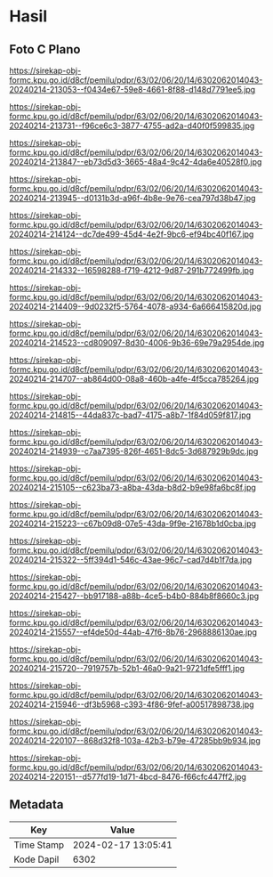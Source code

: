 # Hasil

## Foto C Plano

https://sirekap-obj-formc.kpu.go.id/d8cf/pemilu/pdpr/63/02/06/20/14/6302062014043-20240214-213053--f0434e67-59e8-4661-8f88-d148d7791ee5.jpg

https://sirekap-obj-formc.kpu.go.id/d8cf/pemilu/pdpr/63/02/06/20/14/6302062014043-20240214-213731--f96ce6c3-3877-4755-ad2a-d40f0f599835.jpg

https://sirekap-obj-formc.kpu.go.id/d8cf/pemilu/pdpr/63/02/06/20/14/6302062014043-20240214-213847--eb73d5d3-3665-48a4-9c42-4da6e40528f0.jpg

https://sirekap-obj-formc.kpu.go.id/d8cf/pemilu/pdpr/63/02/06/20/14/6302062014043-20240214-213945--d0131b3d-a96f-4b8e-9e76-cea797d38b47.jpg

https://sirekap-obj-formc.kpu.go.id/d8cf/pemilu/pdpr/63/02/06/20/14/6302062014043-20240214-214124--dc7de499-45d4-4e2f-9bc6-ef94bc40f167.jpg

https://sirekap-obj-formc.kpu.go.id/d8cf/pemilu/pdpr/63/02/06/20/14/6302062014043-20240214-214332--16598288-f719-4212-9d87-291b772499fb.jpg

https://sirekap-obj-formc.kpu.go.id/d8cf/pemilu/pdpr/63/02/06/20/14/6302062014043-20240214-214409--9d0232f5-5764-4078-a934-6a666415820d.jpg

https://sirekap-obj-formc.kpu.go.id/d8cf/pemilu/pdpr/63/02/06/20/14/6302062014043-20240214-214523--cd809097-8d30-4006-9b36-69e79a2954de.jpg

https://sirekap-obj-formc.kpu.go.id/d8cf/pemilu/pdpr/63/02/06/20/14/6302062014043-20240214-214707--ab864d00-08a8-460b-a4fe-4f5cca785264.jpg

https://sirekap-obj-formc.kpu.go.id/d8cf/pemilu/pdpr/63/02/06/20/14/6302062014043-20240214-214815--44da837c-bad7-4175-a8b7-1f84d059f817.jpg

https://sirekap-obj-formc.kpu.go.id/d8cf/pemilu/pdpr/63/02/06/20/14/6302062014043-20240214-214939--c7aa7395-826f-4651-8dc5-3d687929b9dc.jpg

https://sirekap-obj-formc.kpu.go.id/d8cf/pemilu/pdpr/63/02/06/20/14/6302062014043-20240214-215105--c623ba73-a8ba-43da-b8d2-b9e98fa6bc8f.jpg

https://sirekap-obj-formc.kpu.go.id/d8cf/pemilu/pdpr/63/02/06/20/14/6302062014043-20240214-215223--c67b09d8-07e5-43da-9f9e-21678b1d0cba.jpg

https://sirekap-obj-formc.kpu.go.id/d8cf/pemilu/pdpr/63/02/06/20/14/6302062014043-20240214-215322--5ff394d1-546c-43ae-96c7-cad7d4b1f7da.jpg

https://sirekap-obj-formc.kpu.go.id/d8cf/pemilu/pdpr/63/02/06/20/14/6302062014043-20240214-215427--bb917188-a88b-4ce5-b4b0-884b8f8660c3.jpg

https://sirekap-obj-formc.kpu.go.id/d8cf/pemilu/pdpr/63/02/06/20/14/6302062014043-20240214-215557--ef4de50d-44ab-47f6-8b76-2968886130ae.jpg

https://sirekap-obj-formc.kpu.go.id/d8cf/pemilu/pdpr/63/02/06/20/14/6302062014043-20240214-215720--7919757b-52b1-46a0-9a21-9721dfe5fff1.jpg

https://sirekap-obj-formc.kpu.go.id/d8cf/pemilu/pdpr/63/02/06/20/14/6302062014043-20240214-215946--df3b5968-c393-4f86-9fef-a00517898738.jpg

https://sirekap-obj-formc.kpu.go.id/d8cf/pemilu/pdpr/63/02/06/20/14/6302062014043-20240214-220107--868d32f8-103a-42b3-b79e-47285bb9b934.jpg

https://sirekap-obj-formc.kpu.go.id/d8cf/pemilu/pdpr/63/02/06/20/14/6302062014043-20240214-220151--d577fd19-1d71-4bcd-8476-f66cfc447ff2.jpg


## Metadata

| Key        | Value               |
| ---------- | ------------------- |
| Time Stamp | 2024-02-17 13:05:41 |
| Kode Dapil | 6302                |



